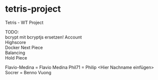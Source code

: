 # tetris-project
Tetris - WT Project  

TODO:  
bcrypt mit bcryptjs ersetzen!
Account  
Highscore  
Docker
Next Piece  
Balancing  
Hold Piece  


Flavio-Medina = Flavio Medina
Phil71 = Philip <Hier Nachname einfügen>
Socrer = Benno Vuong